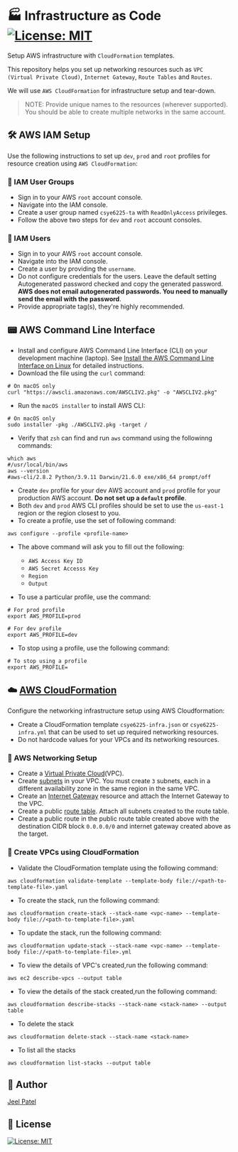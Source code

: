 # :factory: Infrastructure as Code  [![License: MIT](https://img.shields.io/badge/License-MIT-blue.svg)](./LICENSE)

Setup AWS infrastructure with `CloudFormation` templates.

This repository helps you set up networking resources such as `VPC (Virtual Private Cloud)`, `Internet Gateway`, `Route Tables` and `Routes`.

We will use `AWS CloudFormation` for infrastructure setup and tear-down.

> NOTE: Provide unique names to the resources (wherever supported). You should be able to create multiple networks in the same account.

## :hammer_and_wrench: AWS IAM Setup

Use the following instructions to set up `dev`, `prod` and `root` profiles for resource creation using `AWS CloudFormation`:

### :busts_in_silhouette: IAM User Groups

- Sign in to your AWS `root` account console.
- Navigate into the IAM console.
- Create a user group named `csye6225-ta` with `ReadOnlyAccess` privileges.
- Follow the above two steps for `dev` and `root` account consoles.

### :bust_in_silhouette: IAM Users

- Sign in to your AWS `root` account console.
- Navigate into the IAM console.
- Create a user by providing the `username`.
- Do not configure credentials for the users. Leave the default setting Autogenerated password checked and copy the generated password. **AWS does not email autogenerated passwords. You need to manually send the email with the password**.
- Provide appropriate tag(s), they're highly recommended.

## :pager: AWS Command Line Interface

- Install and configure AWS Command Line Interface (CLI) on your development machine (laptop). See [Install the AWS Command Line Interface on Linux](https://docs.aws.amazon.com/cli/latest/userguide/awscli-install-linux.html) for detailed instructions.
- Download the file using the `curl` command:

```shell
# On macOS only
curl "https://awscli.amazonaws.com/AWSCLIV2.pkg" -o "AWSCLIV2.pkg"
```

- Run the `macOS installer` to install AWS CLI:

```shell
# On macOS only
sudo installer -pkg ./AWSCLIV2.pkg -target /
```

- Verify that `zsh` can find and run `aws` command using the followinng commands:

```shell
which aws
#/usr/local/bin/aws
aws --version
#aws-cli/2.8.2 Python/3.9.11 Darwin/21.6.0 exe/x86_64 prompt/off
```

- Create `dev` profile for your dev AWS account and `prod` profile for your production AWS account. **Do not set up a `default` profile**.
- Both `dev` and `prod` AWS CLI profiles should be set to use the `us-east-1` region or the region closest to you.
- To create a profile, use the set of following command:

```shell
aws configure --profile <profile-name>
```

- The above command will ask you to fill out the following:

  - `AWS Access Key ID`
  - `AWS Secret Accesss Key`
  - `Region`
  - `Output`

- To use a particular profile, use the command:

```shell
# For prod profile
export AWS_PROFILE=prod
```

```shell
# For dev profile
export AWS_PROFILE=dev
```

- To stop using a profile, use the following command:

```shell
# To stop using a profile
export AWS_PROFILE=
```

## :cloud: [AWS CloudFormation](https://docs.aws.amazon.com/cli/latest/reference/cloudformation/index.html)

Configure the networking infrastructure setup using AWS Cloudformation:

- Create a CloudFormation template `csye6225-infra.json` or `csye6225-infra.yml` that can be used to set up required networking resources.
- Do not hardcode values for your VPCs and its networking resources.

### :construction: AWS Networking Setup

- Create a [Virtual Private Cloud](https://docs.aws.amazon.com/vpc/latest/userguide/what-is-amazon-vpc.html)(VPC).
- Create [subnets](https://docs.aws.amazon.com/vpc/latest/userguide/working-with-vpcs.html#AddaSubnet) in your VPC. You must create `3` subnets, each in a different availability zone in the same region in the same VPC.
- Create an [Internet Gateway](https://docs.aws.amazon.com/vpc/latest/userguide/VPC_Internet_Gateway.html) resource and attach the Internet Gateway to the VPC.
- Create a public [route table](https://docs.aws.amazon.com/vpc/latest/userguide/VPC_Route_Tables.html). Attach all subnets created to the route table.
- Create a public route in the public route table created above with the destination CIDR block `0.0.0.0/0` and internet gateway created above as the target.

### :rocket: Create VPCs using CloudFormation

- Validate the CloudFormation template using the following command:

```shell
aws cloudformation validate-template --template-body file://<path-to-template-file>.yaml
```

- To create the stack, run the following command:

```shell
aws cloudformation create-stack --stack-name <vpc-name> --template-body file://<path-to-template-file>.yaml
```

- To update the stack, run the following command:

```shell
aws cloudformation update-stack --stack-name <vpc-name> --template-body file://<path-to-template-file>.yml
```
- To view the details of VPC's created,run the following command:

```shell
aws ec2 describe-vpcs --output table 
```

- To view the details of the stack created,run the following command:

```shell
aws cloudformation describe-stacks --stack-name <stack-name> --output table
```

- To delete the stack 
```shell
aws cloudformation delete-stack --stack-name <stack-name>
```
- To list all the stacks
```shell
aws cloudformation list-stacks --output table
```

## :ninja: Author

[Jeel Patel](mailto:patel.jeel@northeastern.edu)

## :scroll: License

[![License: MIT](https://img.shields.io/badge/License-MIT-blue.svg)](./LICENSE)
